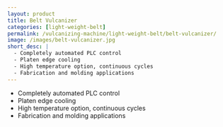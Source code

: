 ```yaml
---
layout: product
title: Belt Vulcanizer
categories: [light-weight-belt]
permalink: /vulcanizing-machine/light-weight-belt/belt-vulcanizer/
image: /images/belt-vulcanizer.jpg
short_desc: |
  - Completely automated PLC control
  - Platen edge cooling
  - High temperature option, continuous cycles
  - Fabrication and molding applications
---
```


- Completely automated PLC control
- Platen edge cooling
- High temperature option, continuous cycles
- Fabrication and molding applications
